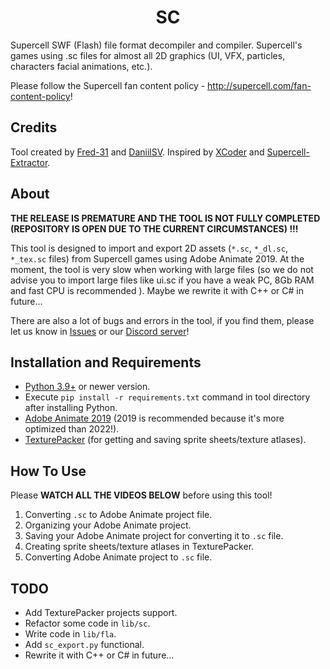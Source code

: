 <h1 align="center"> SC </h1>

Supercell SWF (Flash) file format decompiler and compiler. Supercell's games using .sc files for almost all 2D graphics (UI, VFX, particles, characters facial animations, etc.).

Please follow the Supercell fan content policy - http://supercell.com/fan-content-policy!

## Credits
Tool created by <a href="https://github.com/Fred-31">Fred-31</a> and <a href="https://github.com/Daniil-SV">DaniilSV</a>. Inspired by <a href="https://github.com/Vorono4ka/XCoder">XCoder</a> and <a href="https://github.com/baraklevy20/Supercell-Extractor">Supercell-Extractor</a>.

## About

**THE RELEASE IS PREMATURE AND THE TOOL IS NOT FULLY COMPLETED (REPOSITORY IS OPEN DUE TO THE CURRENT CIRCUMSTANCES) !!!**

This tool is designed to import and export 2D assets (`*.sc`, `*_dl.sc`, `*_tex.sc` files) from Supercell games using Adobe Animate 2019. At the moment, the tool is very slow when working with large files (so we do not advise you to import large files like ui.sc if you have a weak PC, 8Gb RAM and fast CPU is recommended ). Maybe we rewrite it with C++ or C# in future...

There are also a lot of bugs and errors in the tool, if you find them, please let us know in <a href="https://github.com/scwmake/SC/issues">Issues</a> or our <a href="https://discord.gg/spFcna3xFJ">Discord server</a>!

## Installation and Requirements
- <a href="https://www.python.org/">Python 3.9+</a> or newer version.
- Execute ```pip install -r requirements.txt``` command in tool directory after installing Python.
- <a href="https://www.adobe.com/products/animate.html">Adobe Animate 2019</a> (2019 is recommended because it's more optimized than 2022!).
- <a href="https://www.codeandweb.com/texturepacker">TexturePacker</a> (for getting and saving sprite sheets/texture atlases).

## How To Use

Please **WATCH ALL THE VIDEOS BELOW** before using this tool!

1. Converting `.sc` to Adobe Animate project file.
2. Organizing your Adobe Animate project.
3. Saving your Adobe Animate project for converting it to `.sc` file.
4. Creating sprite sheets/texture atlases in TexturePacker.
5. Converting Adobe Animate project to `.sc` file.

## TODO
- Add TexturePacker projects support.
- Refactor some code in ```lib/sc```.
- Write code in ```lib/fla```.
- Add ```sc_export.py``` functional.
- Rewrite it with C++ or C# in future...
